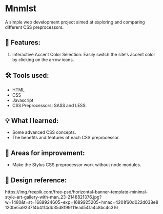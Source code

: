 # Mnmlst
A simple web development project aimed at exploring and comparing different CSS preprocessors.
<h2>📃 Features: </h2>
<ol type="1">
    <li>Interactive Accent Color Selection: Easily switch the site's accent color by clicking on the arrow icons.</li>
</ol>

<h2>🛠 Tools used: </h2>
<ul>
    <li>HTML</li>
    <li>CSS</li>
    <li>Javascript</li>
    <li>CSS Preprocessors: SASS and LESS.</li>
</ul>

<h2>💡 What I learned: </h2>
<ul>
    <li>Some advanced CSS concepts.</li>
    <li>The benefits and features of each CSS preprocessor.</li>
</ul>

<h2>🌱 Areas for improvement: </h2>
<ul>
    <li>Make the Stylus CSS preprocessor work without node modules.</li>
</ul>

<h2>👀 Design reference: </h2>
https://img.freepik.com/free-psd/horizontal-banner-template-minimal-style-art-gallery-with-man_23-2148821376.jpg?w=1480&t=st=1689924605~exp=1689925205~hmac=4201f60d022d038e8120be5a9237f4b4114db35d8f99111ead541a4c8bc4c316
